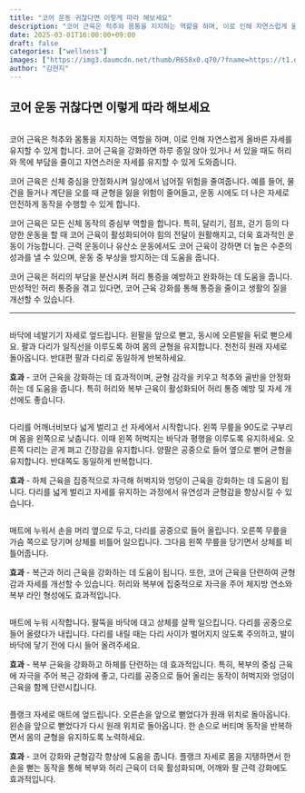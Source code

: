 ```yaml
---
title: "코어 운동 귀찮다면 이렇게 따라 해보세요"
description: "코어 근육은 척추와 몸통을 지지하는 역할을 하며, 이로 인해 자연스럽게 올바른 자세를 유지할 수 있게 합니다. 코어 근육을 강화하면 하루 종일 앉아 있거나 서 있을 때도 허리와 목에 부담을 줄이고 자연스러운 자세를 유지할 수 있게 도와줍니다."
date: 2025-03-01T16:00:00+09:00
draft: false
categories: ["wellness"]
images: ["https://img3.daumcdn.net/thumb/R658x0.q70/?fname=https://t1.daumcdn.net/news/202412/30/tenbody/20241230073013880pxdg.jpg", "https://t1.daumcdn.net/news/202412/30/tenbody/20241230073014439oyio.gif", "https://t1.daumcdn.net/news/202412/30/tenbody/20241230073014925ccun.gif", "https://t1.daumcdn.net/news/202412/30/tenbody/20241230073015444rytf.gif", "https://t1.daumcdn.net/news/202412/30/tenbody/20241230073015814kcui.gif"]
author: "김현지"
---
```


<h2 >코어 운동 귀찮다면 이렇게 따라 해보세요</h2> <figure ><img src="https://img3.daumcdn.net/thumb/R658x0.q70/?fname=https://t1.daumcdn.net/news/202412/30/tenbody/20241230073013880pxdg.jpg" alt=""/></figure> <p>코어 근육은 척추와 몸통을 지지하는 역할을 하며, 이로 인해 자연스럽게 올바른 자세를 유지할 수 있게 합니다. 코어 근육을 강화하면 하루 종일 앉아 있거나 서 있을 때도 허리와 목에 부담을 줄이고 자연스러운 자세를 유지할 수 있게 도와줍니다.</p> <p>코어 근육은 신체 중심을 안정화시켜 일상에서 넘어질 위험을 줄여줍니다. 예를 들어, 물건을 들거나 계단을 오를 때 균형을 잃을 위험이 줄어들고, 운동 시에도 더 나은 자세로 안전하게 동작을 수행할 수 있게 합니다.</p> <p>코어 근육은 모든 신체 동작의 중심부 역할을 합니다. 특히, 달리기, 점프, 걷기 등의 다양한 운동을 할 때 코어 근육이 활성화되어야 힘의 전달이 원활해지고, 더욱 효과적인 운동이 가능합니다. 근력 운동이나 유산소 운동에서도 코어 근육이 강하면 더 높은 수준의 성과를 낼 수 있으며, 운동 중 부상을 방지하는 데 도움을 줍니다.</p> <p>코어 근육은 허리의 부담을 분산시켜 허리 통증을 예방하고 완화하는 데 도움을 줍니다. 만성적인 허리 통증을 겪고 있다면, 코어 근육 강화를 통해 통증을 줄이고 생활의 질을 개선할 수 있습니다.</p> <hr /> <figure ><img src="https://t1.daumcdn.net/news/202412/30/tenbody/20241230073014439oyio.gif" alt=""/></figure> <p>바닥에 네발기기 자세로 엎드립니다. 왼팔을 앞으로 뻗고, 동시에 오른발을 뒤로 뻗으세요. 팔과 다리가 일직선을 이루도록 하여 몸의 균형을 유지합니다. 천천히 원래 자세로 돌아옵니다. 반대편 팔과 다리로 동일하게 반복하세요.</p> <p><strong>효과</strong> - 코어 근육을 강화하는 데 효과적이며, 균형 감각을 키우고 척추와 골반을 안정화하는 데 도움을 줍니다. 특히 허리와 복부 근육이 활성화되어 허리 통증 예방 및 자세 개선에도 좋습니다.</p> <figure ><img src="https://t1.daumcdn.net/news/202412/30/tenbody/20241230073014925ccun.gif" alt=""/></figure> <p>다리를 어깨너비보다 넓게 벌리고 선 자세에서 시작합니다. 왼쪽 무릎을 90도로 구부리며 몸을 왼쪽으로 낮춥니다. 이때 왼쪽 허벅지는 바닥과 평행을 이루도록 유지하세요. 오른쪽 다리는 곧게 펴고 긴장감을 유지합니다. 양팔은 공중으로 들어 옆으로 뻗어 균형을 유지합니다. 반대쪽도 동일하게 반복합니다.</p> <p><strong>효과</strong> - 하체 근육을 집중적으로 자극해 허벅지와 엉덩이 근육을 강화하는 데 도움이 됩니다. 다리를 넓게 벌리고 자세를 유지하는 과정에서 유연성과 균형감을 향상시킬 수 있습니다.</p> <figure ><img src="https://t1.daumcdn.net/news/202412/30/tenbody/20241230073015444rytf.gif" alt=""/></figure> <p>매트에 누워서 손을 머리 옆으로 두고, 다리를 공중으로 들어 올립니다. 오른쪽 무릎을 가슴 쪽으로 당기며 상체를 비틀어 일으킵니다. 그다음 왼쪽 무릎을 당기면서 상체를 비틀어줍니다.</p> <p><strong>효과</strong> - 복근과 허리 근육을 강화하는 데 도움이 됩니다. 또한, 코어 근육을 단련하여 균형감과 자세를 개선할 수 있습니다. 허리와 복부에 집중적으로 자극을 주어 체지방 연소와 복부 라인 형성에도 효과적입니다.</p> <figure ><img src="https://t1.daumcdn.net/news/202412/30/tenbody/20241230073015814kcui.gif" alt=""/></figure> <p>매트에 누워 시작합니다. 팔뚝을 바닥에 대고 상체를 살짝 일으킵니다. 다리를 공중으로 들어 올렸다가 내립니다. 다리를 내릴 때는 다리 사이가 벌어지지 않도록 주의하고, 발이 바닥에 닿기 전에 다시 들어 올려주세요.</p> <p><strong>효과</strong> - 복부 근육을 강화하고 하체를 단련하는 데 효과적입니다. 특히, 복부의 중심 근육에 자극을 주어 복근 강화에 좋고, 다리를 공중으로 들어 올리는 동작이 허벅지와 엉덩이 근육을 함께 단련시킵니다.</p> <figure ><img src="https://t1.daumcdn.net/news/202412/30/tenbody/20241230073016156ygsm.gif" alt=""/></figure> <p>플랭크 자세로 매트에 엎드립니다. 오른손을 앞으로 뻗었다가 원래 위치로 돌아옵니다. 왼손을 앞으로 뻗었다가 다시 원래 위치로 돌아옵니다. 한 손으로 버티며 동작을 반복하면서 몸의 균형을 유지하도록 노력하세요.</p> <p><strong>효과</strong> - 코어 강화와 균형감각 향상에 도움을 줍니다. 플랭크 자세로 몸을 지탱하면서 한 손을 뻗는 동작을 통해 복부와 허리 근육이 더욱 활성화되며, 어깨와 팔 근력 강화에도 효과적입니다.</p>